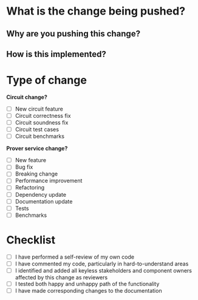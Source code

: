 # What is the change being pushed?

<!--
 Describe **what** the change is. e.g.,:
  - fixing a soundness bug in the the IsLessThan() template
  - adding a new test for IsLessThan() to ensure that 3 < 3 cannot be satisfied
  - adding an new `/vk` endpoint to the prover service
-->

## Why are you pushing this change?

<!--
 Describe **why** you are making this change. Give as much context as needed,
 such as when/how a bug was found, why is it important that it be fixed, etc. 
 e.g.,:
  - IsLessThan() was underconstrained and wrongly allowed for 3 < 3. This would lead to a soundness break in higher level applications.
  - Important for our tests cover all edge cases.
  - We want to make it easy for anybody to see what VK the prover service is currently using.
-->

## How is this implemented?

<!--
 Describe **how** your change was implemented.
 The goal is to help reviewers and future readers understand this PR. e.g.,:
  - explain what well-known algorithms you are using, if any
  - explain the structure of the code
  - if modifying the circuit, explain why you expect your changes to maintain correctness and soundness 
  - identify any critical parts of the code that require special attention or understanding. Explain why these parts are crucial to the functionality or architecture of the project.
  - point out any areas where complex logic has been implemented. Provide a brief explanation of the logic and your approach to make it easier for reviewers to follow.
  - highlight any areas where you are particularly concerned or unsure about the code's impact on the change. This can include potential performance or security issues, or compatibility with existing features.
-->

# Type of change

<!-- 
Select one or more for each category, as applicable.
Delete the category, if not applicable.
Or, introduce your own, if needed.
-->

**Circuit change?**

- [ ] New circuit feature
- [ ] Circuit correctness fix
- [ ] Circuit soundness fix
- [ ] Circuit test cases
- [ ] Circuit benchmarks

**Prover service change?**

- [ ] New feature
- [ ] Bug fix
- [ ] Breaking change
- [ ] Performance improvement
- [ ] Refactoring
- [ ] Dependency update
- [ ] Documentation update
- [ ] Tests
- [ ] Benchmarks

# Checklist

- [ ] I have performed a self-review of my own code
- [ ] I have commented my code, particularly in hard-to-understand areas
- [ ] I identified and added all keyless stakeholders and component owners affected by this change as reviewers
- [ ] I tested both happy and unhappy path of the functionality
- [ ] I have made corresponding changes to the documentation

<!-- Thank you for your contribution! -->
